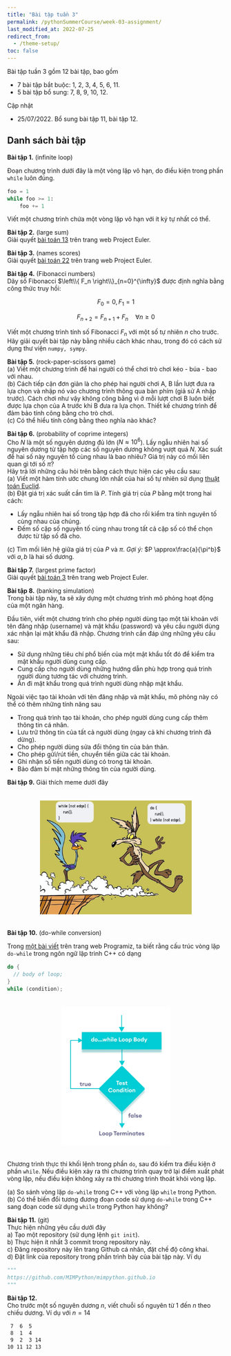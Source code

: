 ```yaml
---
title: "Bài tập tuần 3"
permalink: /pythonSummerCourse/week-03-assignment/
last_modified_at: 2022-07-25
redirect_from:
  - /theme-setup/
toc: false
---
```



Bài tập tuần 3 gồm 12 bài tập, bao gồm
- 7 bài tập bắt buộc: 1, 2, 3, 4, 5, 6, 11.
- 5 bài tập bổ sung: 7, 8, 9, 10, 12.

Cập nhật
- 25/07/2022. Bổ sung bài tập 11, bài tập 12.


## Danh sách bài tập

**Bài tập 1.** (infinite loop)

Đoạn chương trình dưới đây là một vòng lặp vô hạn, do điều kiện trong phần `while` luôn đúng.
```py
foo = 1
while foo >= 1:
    foo += 1
```
Viết một chương trình chứa một vòng lặp vô hạn với ít ký tự nhất có thể.

**Bài tập 2.** (large sum) \
Giải quyết [bài toán 13](https://projecteuler.net/problem=13) trên trang web Project Euler.

**Bài tập 3.** (names scores) \
Giải quyết [bài toán 22](https://projecteuler.net/problem=22) trên trang web Project Euler.

**Bài tập 4.** (Fibonacci numbers) \
Dãy số Fibonacci $\left\\{ F_n \right\\}_{n=0}^{\infty}$ được định nghĩa bằng công thức truy hồi:

$$F_0 = 0, F_1 = 1$$

$$F_{n+2} = F_{n+1} + F_{n} \quad \forall n \ge 0$$

Viết một chương trình tính số Fibonacci $F_n$ với một số tự nhiên $n$ cho trước. Hãy giải quyết bài tập này bằng nhiều cách khác nhau, trong đó có cách sử dụng thư viện `numpy, sympy`.

**Bài tập 5.** (rock-paper-scissors game) \
(a) Viết một chương trình để hai người có thể chơi trò chơi kéo - búa - bao với nhau. \
(b) Cách tiếp cận đơn giản là cho phép hai người chơi A, B lần lượt đưa ra lựa chọn và nhập nó vào chương trình thông qua bàn phím (giả sử A nhập trước). Cách chơi như vậy không công bằng vì ở mỗi lượt chơi B luôn biết được lựa chọn của A trước khi B đưa ra lựa chọn. Thiết kế chương trình để đảm bảo tính công bằng cho trò chơi. \
(c) Có thể hiểu tính công bằng theo nghĩa nào khác?

**Bài tập 6.** (probability of coprime integers) \
Cho $N$ là một số nguyên dương đủ lớn ($N \approx 10^6$). Lấy ngẫu nhiên hai số nguyên dương từ tập hợp các số nguyên dương không vượt quá $N$. Xác suất để hai số này nguyên tố cùng nhau là bao nhiêu? Giá trị này có mối liên quan gì tới số $\pi$? \
Hãy trả lời những câu hỏi trên bằng cách thực hiện các yêu cầu sau: \
(a) Viết một hàm tính ước chung lớn nhất của hai số tự nhiên sử dụng [thuật toán Euclid](https://en.wikipedia.org/wiki/Euclidean_algorithm). \
(b) Đặt giá trị xác suất cần tìm là $P$. Tính giá trị của $P$ bằng một trong hai cách:
- Lấy ngẫu nhiên hai số trong tập hợp đã cho rồi kiểm tra tính nguyên tố cùng nhau của chúng.
- Đếm số cặp số nguyên tố cùng nhau trong tất cả cặp số có thể chọn được từ tập số đã cho.

(c) Tìm mối liên hệ giữa giá trị của $P$ và $\pi$. *Gợi ý:* $P \approx\frac{a}{\pi^b}$ với $a, b$ là hai số dương.

**Bài tập 7.** (largest prime factor) \
Giải quyết [bài toán 3](https://projecteuler.net/problem=3) trên trang web Project Euler.

**Bài tập 8.** (banking simulation) \
Trong bài tập này, ta sẽ xây dựng một chương trình mô phỏng hoạt động của một ngân hàng.

Đầu tiên, viết một chương trình cho phép người dùng tạo một tài khoản với tên đăng nhập (username) và mật khẩu (password) và yêu cầu người dùng xác nhận lại mật khẩu đã nhập. Chương trình cần đáp ứng những yêu cầu sau:
- Sử dụng những tiêu chí phổ biến của một mật khẩu tốt đó để kiểm tra mật khẩu người dùng cung cấp.
- Cung cấp cho người dùng những hướng dẫn phù hợp trong quá trình người dùng tương tác với chương trình.
- Ẩn đi mật khẩu trong quá trình người dùng nhập mật khẩu.

Ngoài việc tạo tài khoản với tên đăng nhập và mật khẩu, mô phỏng này có thể có thêm những tính năng sau
- Trong quá trình tạo tài khoản, cho phép người dùng cung cấp thêm thông tin cá nhân.
- Lưu trữ thông tin của tất cả người dùng (ngay cả khi chương trình đã dừng).
- Cho phép người dùng sửa đổi thông tin của bản thân.
- Cho phép gửi/rút tiền, chuyển tiền giữa các tài khoản.
- Ghi nhận số tiền người dùng có trong tài khoản.
- Bảo đảm bí mật những thông tin của người dùng.

**Bài tập 9.** Giải thích meme dưới đây
<div>
    <img src="/assets/images/courses/homework/do-while-meme.jpg"
    style="width:70%;
    max-width:700px;
    display: block;
    margin-left: auto;
    margin-right: auto;
    padding-top:20px;
    padding-bottom:20px;">
</div>

**Bài tập 10.** (do-while conversion)

Trong [một bài viết](https://www.programiz.com/cpp-programming/do-while-loop) trên trang web Programiz, ta biết rằng cấu trúc vòng lặp `do-while` trong ngôn ngữ lập trình C++ có dạng

```cpp
do {
  // body of loop;
}
while (condition);
```

<div>
    <img src="/assets/images/courses/homework/cpp-do-while-loop-flowchart.webp"
    style="width:50%;
    max-width:700px;
    display: block;
    margin-left: auto;
    margin-right: auto;
    padding-top:20px;
    padding-bottom:20px;">
</div>

Chương trình thực thi khối lệnh trong phần `do`, sau đó kiểm tra điều kiện ở phần `while`. Nếu điều kiện xảy ra thì chương trình quay trở lại điểm xuất phát vòng lặp, nếu điều kiện không xảy ra thì chương trình thoát khỏi vòng lặp.

(a) So sánh vòng lặp `do-while` trong C++ với vòng lặp `while` trong Python. \
(b) Có thể biến đổi tương đương đoạn code sử dụng `do-while` trong C++ sang đoạn code sử dụng `while` trong Python hay không?

**Bài tập 11.** (git) \
Thực hiện những yêu cầu dưới đây \
a) Tạo một repository (sử dụng lệnh `git init`). \
b) Thực hiện ít nhất 3 commit trong repository này. \
c) Đăng repository này lên trang Github cá nhân, đặt chế độ công khai. \
d) Đặt link của repository trong phần trình bày của bài tập này. Ví dụ
  ```py
  """
  https://github.com/MIMPython/mimpython.github.io
  """
  ```

**Bài tập 12.** \
Cho trước một số nguyên dương $n$, viết chuỗi số nguyên từ 1 đến $n$ theo chiều dương. Ví dụ với $n=14$
```
 7  6  5
 8  1  4
 9  2  3 14
10 11 12 13
```
